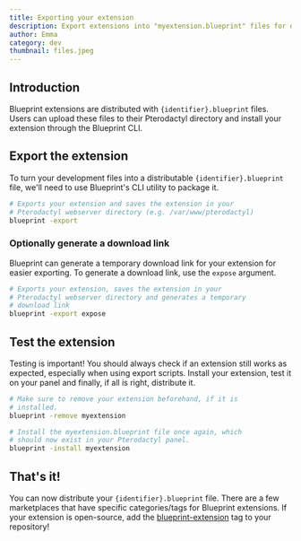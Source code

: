 ```yaml
---
title: Exporting your extension
description: Export extensions into "myextension.blueprint" files for distribution
author: Emma
category: dev
thumbnail: files.jpeg
---
```


## Introduction

Blueprint extensions are distributed with `{identifier}.blueprint` files. Users can upload these files to their Pterodactyl directory and install your extension through the Blueprint CLI.

## Export the extension

To turn your development files into a distributable `{identifier}.blueprint` file, we'll need to use Blueprint's CLI utility to package it.

```bash
# Exports your extension and saves the extension in your
# Pterodactyl webserver directory (e.g. /var/www/pterodactyl)
blueprint -export
```

### Optionally generate a download link

Blueprint can generate a temporary download link for your extension for easier exporting. To generate a download link, use the `expose` argument.

```bash
# Exports your extension, saves the extension in your
# Pterodactyl webserver directory and generates a temporary
# download link
blueprint -export expose
```

## Test the extension

Testing is important! You should always check if an extension still works as expected, especially when using export scripts. Install your extension, test it on your panel and finally, if all is right, distribute it.

```bash
# Make sure to remove your extension beforehand, if it is
# installed.
blueprint -remove myextension

# Install the myextension.blueprint file once again, which
# should now exist in your Pterodactyl panel.
blueprint -install myextension
```

## That's it!

You can now distribute your `{identifier}.blueprint` file. There are a few marketplaces that have specific categories/tags for Blueprint extensions. If your extension is open-source, add the [blueprint-extension](https://github.com/topics/blueprint-extension) tag to your repository!
